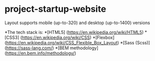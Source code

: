 # project-startup-website
Layout supports mobile (up-to-320) and desktop (up-to-1400) versions

*The tech stack is:
  *[HTML5] (https://en.wikipedia.org/wiki/HTML5)
  *[CSS3] (https://en.wikipedia.org/wiki/CSS)
  *[Flexbox] (https://en.wikipedia.org/wiki/CSS_Flexible_Box_Layout)
  *[Sass (Scss)] (https://sass-lang.com/)
  *[BEM methodology] (https://en.bem.info/methodology/)
